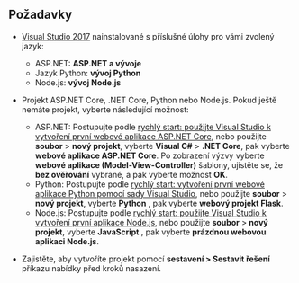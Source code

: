 ## <a name="prerequisites"></a>Požadavky

* [Visual Studio 2017](https://www.visualstudio.com/downloads/?utm_medium=microsoft&utm_source=docs.microsoft.com&utm_campaign=button+cta&utm_content=download+vs2017) nainstalované s příslušné úlohy pro vámi zvolený jazyk:
  * ASP.NET: **ASP.NET a vývoje**
  * Jazyk Python: **vývoj Python**
  * Node.js: **vývoj Node.js**

* Projekt ASP.NET Core, .NET Core, Python nebo Node.js. Pokud ještě nemáte projekt, vyberte následující možnost:
  * ASP.NET: Postupujte podle [rychlý start: použijte Visual Studio k vytvoření první webové aplikace ASP.NET Core](../../ide/quickstart-aspnet-core.md), nebo použijte **soubor** > **nový projekt**, vyberte  **Visual C#** > **.NET Core**, pak vyberte **webové aplikace ASP.NET Core**. Po zobrazení výzvy vyberte **webové aplikace (Model-View-Controller)** šablony, ujistěte se, že **bez ověřování** vybrané, a pak vyberte možnost **OK**.
  * Python: Postupujte podle [rychlý start: vytvoření první webové aplikace Python pomocí sady Visual Studio](../../ide/quickstart-python.md), nebo použijte **soubor** > **nový projekt**, vyberte **Python** , pak vyberte **webový projekt Flask**.
  * Node.js: Postupujte podle [rychlý start: použijte Visual Studio k vytvoření první aplikace Node.js](../../ide/quickstart-nodejs.md), nebo použijte **soubor** > **nový projekt**, vyberte **JavaScript** , pak vyberte **prázdnou webovou aplikaci Node.js**.

* Zajistěte, aby vytvoříte projekt pomocí **sestavení > Sestavit řešení** příkazu nabídky před kroků nasazení.
